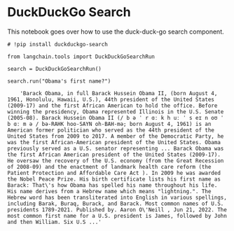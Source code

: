 DuckDuckGo Search
=================

This notebook goes over how to use the duck-duck-go search component.

    # !pip install duckduckgo-search

    from langchain.tools import DuckDuckGoSearchRun

    search = DuckDuckGoSearchRun()

    search.run("Obama's first name?")

        'Barack Obama, in full Barack Hussein Obama II, (born August 4, 1961, Honolulu, Hawaii, U.S.), 44th president of the United States (2009-17) and the first African American to hold the office. Before winning the presidency, Obama represented Illinois in the U.S. Senate (2005-08). Barack Hussein Obama II (/ b ə ˈ r ɑː k h uː ˈ s eɪ n oʊ ˈ b ɑː m ə / bə-RAHK hoo-SAYN oh-BAH-mə; born August 4, 1961) is an American former politician who served as the 44th president of the United States from 2009 to 2017. A member of the Democratic Party, he was the first African-American president of the United States. Obama previously served as a U.S. senator representing ... Barack Obama was the first African American president of the United States (2009-17). He oversaw the recovery of the U.S. economy (from the Great Recession of 2008-09) and the enactment of landmark health care reform (the Patient Protection and Affordable Care Act ). In 2009 he was awarded the Nobel Peace Prize. His birth certificate lists his first name as Barack: That\'s how Obama has spelled his name throughout his life. His name derives from a Hebrew name which means "lightning.". The Hebrew word has been transliterated into English in various spellings, including Barak, Buraq, Burack, and Barack. Most common names of U.S. presidents 1789-2021. Published by. Aaron O\'Neill , Jun 21, 2022. The most common first name for a U.S. president is James, followed by John and then William. Six U.S ...'